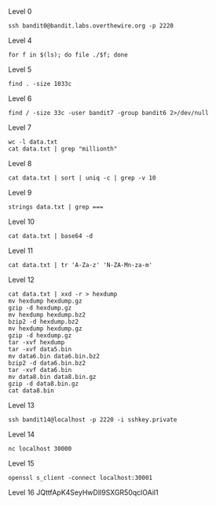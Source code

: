 

Level 0
```
ssh bandit0@bandit.labs.overthewire.org -p 2220
```

Level 4
```
for f in $(ls); do file ./$f; done
```

Level 5
```
find . -size 1033c
```

Level 6
```
find / -size 33c -user bandit7 -group bandit6 2>/dev/null
```

Level 7
```
wc -l data.txt
cat data.txt | grep "millionth"
```

Level 8
```
cat data.txt | sort | uniq -c | grep -v 10
```

Level 9
```
strings data.txt | grep ===
```

Level 10
```
cat data.txt | base64 -d
```

Level 11
```
cat data.txt | tr 'A-Za-z' 'N-ZA-Mn-za-m'
```

Level 12
```
cat data.txt | xxd -r > hexdump
mv hexdump hexdump.gz
gzip -d hexdump.gz
mv hexdump hexdump.bz2
bzip2 -d hexdump.bz2
mv hexdump hexdump.gz
gzip -d hexdump.gz
tar -xvf hexdump
tar -xvf data5.bin
mv data6.bin data6.bin.bz2
bzip2 -d data6.bin.bz2
tar -xvf data6.bin
mv data8.bin data8.bin.gz
gzip -d data8.bin.gz
cat data8.bin
```

Level 13
```
ssh bandit14@localhost -p 2220 -i sshkey.private
```

Level 14
```
nc localhost 30000
```

Level 15
```
openssl s_client -connect localhost:30001
```

Level 16
JQttfApK4SeyHwDlI9SXGR50qclOAil1

